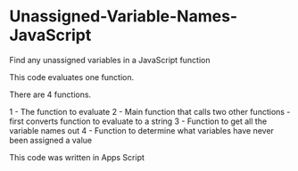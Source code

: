 # Unassigned-Variable-Names-JavaScript
Find any unassigned variables in a JavaScript function

This code evaluates one function.

There are 4 functions.

1 - The function to evaluate
2 - Main function that calls two other functions - first converts function to evaluate to a string
3 - Function to get all the variable names out
4 - Function to determine what variables have never been assigned a value

This code was written in Apps Script
